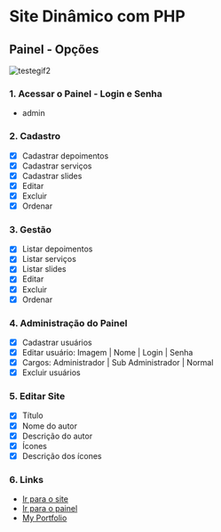 # Site Dinâmico com PHP

## Painel - Opções
![testegif2](https://user-images.githubusercontent.com/44850549/61841822-6377b000-ae6c-11e9-9ea0-6066ca06b9a6.gif)

### 1. Acessar o Painel - Login e Senha
* admin

### 2. Cadastro
- [x] Cadastrar depoimentos
- [x] Cadastrar serviços
- [x] Cadastrar slides
- [x] Editar
- [x] Excluir
- [x] Ordenar

### 3. Gestão
- [x] Listar depoimentos
- [x] Listar serviços
- [x] Listar slides
- [x] Editar
- [x] Excluir
- [x] Ordenar

### 4. Administração do Painel
- [X] Cadastrar usuários
- [x] Editar usuário: Imagem | Nome | Login | Senha
- [x] Cargos: Administrador | Sub Administrador | Normal
- [X] Excluir usuários

### 5. Editar Site
- [X] Título
- [X] Nome do autor
- [X] Descrição do autor
- [X] Ícones
- [X] Descrição dos ícones

### 6. Links
* [Ir para o site](http://www.sitedinamico.ga/)
* [Ir para o painel](http://www.sitedinamico.ga/painel)
* [My Portfolio](http://www.meuportfolio.ml)






